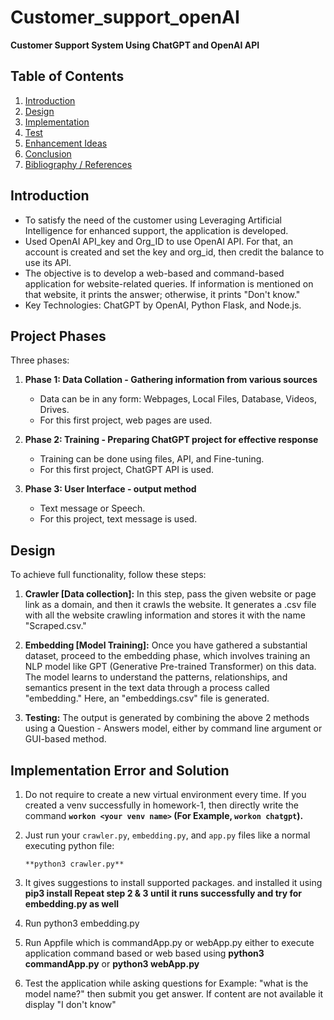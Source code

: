 # Customer_support_openAI
**Customer Support System Using ChatGPT and OpenAI API**

## Table of Contents
1. [Introduction](#introduction)
2. [Design](#design)
3. [Implementation](#implementation)
4. [Test](#test)
5. [Enhancement Ideas](#enhancement-ideas)
6. [Conclusion](#conclusion)
7. [Bibliography / References](#bibliography--references)

## Introduction

- To satisfy the need of the customer using Leveraging Artificial Intelligence for enhanced support, the application is developed.
- Used OpenAI API_key and Org_ID to use OpenAI API. For that, an account is created and set the key and org_id, then credit the balance to use its API.
- The objective is to develop a web-based and command-based application for website-related queries. If information is mentioned on that website, it prints the answer; otherwise, it prints "Don't know."
- Key Technologies: ChatGPT by OpenAI, Python Flask, and Node.js.

## Project Phases

Three phases:

1. **Phase 1: Data Collation - Gathering information from various sources**
   - Data can be in any form: Webpages, Local Files, Database, Videos, Drives.
   - For this first project, web pages are used.

2. **Phase 2: Training - Preparing ChatGPT project for effective response**
   - Training can be done using files, API, and Fine-tuning.
   - For this first project, ChatGPT API is used.

3. **Phase 3: User Interface - output method**
   - Text message or Speech.
   - For this project, text message is used.

## Design

To achieve full functionality, follow these steps:

1. **Crawler [Data collection]:** In this step, pass the given website or page link as a domain, and then it crawls the website. It generates a .csv file with all the website crawling information and stores it with the name "Scraped.csv."

2. **Embedding [Model Training]:** Once you have gathered a substantial dataset, proceed to the embedding phase, which involves training an NLP model like GPT (Generative Pre-trained Transformer) on this data. The model learns to understand the patterns, relationships, and semantics present in the text data through a process called "embedding." Here, an "embeddings.csv" file is generated.

3. **Testing:** The output is generated by combining the above 2 methods using a Question - Answers model, either by command line argument or GUI-based method.

## Implementation Error and Solution

1. Do not require to create a new virtual environment every time. If you created a venv successfully in homework-1, then directly write the command
    **`workon <your venv name>` (For Example, `workon chatgpt`).**

2. Just run your `crawler.py`, `embedding.py`, and `app.py` files like a normal executing python file:
   ```shell
   **python3 crawler.py**
3.  It gives suggestions to install supported packages. and installed it using 
   **pip3 install <suggested package_name>**
   **Repeat step 2 & 3 until it runs successfully and try for embedding.py as well**
4. Run python3 embedding.py
5. Run Appfile which is commandApp.py or webApp.py either to execute application command based or web based using
   **python3 commandApp.py** or **python3 webApp.py**
6. Test the application while asking questions for Example: "what is the model name?" then submit you get answer. If content are not available it display "I don't know"
